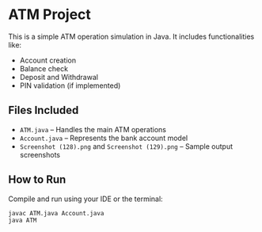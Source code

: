 # ATM Project 

This is a simple ATM operation simulation in Java. It includes functionalities like:

- Account creation
- Balance check
- Deposit and Withdrawal
- PIN validation (if implemented)

## Files Included
- `ATM.java` – Handles the main ATM operations
- `Account.java` – Represents the bank account model
- `Screenshot (128).png` and `Screenshot (129).png` – Sample output screenshots

## How to Run
Compile and run using your IDE or the terminal:
```bash
javac ATM.java Account.java
java ATM
